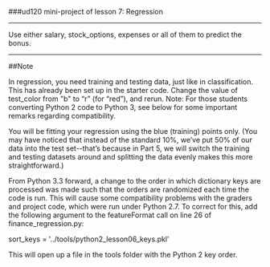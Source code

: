 ###ud120 mini-project of lesson 7: Regression

----

Use either salary, stock_options, expenses or all of them to predict the bonus.

----

##Note

In regression, you need training and testing data, just like in classification. This has already been set up in the starter code. Change the value of test_color from "b" to “r” (for “red”), and rerun. Note: For those students converting Python 2 code to Python 3, see below for some important remarks regarding compatibility.

You will be fitting your regression using the blue (training) points only. (You may have noticed that instead of the standard 10%, we’ve put 50% of our data into the test set--that’s because in Part 5, we will switch the training and testing datasets around and splitting the data evenly makes this more straightforward.)

From Python 3.3 forward, a change to the order in which dictionary keys are processed was made such that the orders are randomized each time the code is run. This will cause some compatibility problems with the graders and project code, which were run under Python 2.7. To correct for this, add the following argument to the featureFormat call on line 26 of finance_regression.py:

sort_keys = '../tools/python2_lesson06_keys.pkl'

This will open up a file in the tools folder with the Python 2 key order.